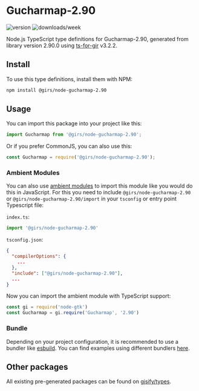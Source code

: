 
# Gucharmap-2.90

![version](https://img.shields.io/npm/v/@girs/node-gucharmap-2.90)
![downloads/week](https://img.shields.io/npm/dw/@girs/node-gucharmap-2.90)


Node.js TypeScript type definitions for Gucharmap-2.90, generated from library version 2.90.0 using [ts-for-gir](https://github.com/gjsify/ts-for-gir) v3.2.2.


## Install

To use this type definitions, install them with NPM:
```bash
npm install @girs/node-gucharmap-2.90
```

## Usage

You can import this package into your project like this:
```ts
import Gucharmap from '@girs/node-gucharmap-2.90';
```

Or if you prefer CommonJS, you can also use this:
```ts
const Gucharmap = require('@girs/node-gucharmap-2.90');
```

### Ambient Modules

You can also use [ambient modules](https://github.com/gjsify/ts-for-gir/tree/main/packages/cli#ambient-modules) to import this module like you would do this in JavaScript.
For this you need to include `@girs/node-gucharmap-2.90` or `@girs/node-gucharmap-2.90/import` in your `tsconfig` or entry point Typescript file:

`index.ts`:
```ts
import '@girs/node-gucharmap-2.90'
```

`tsconfig.json`:
```json
{
  "compilerOptions": {
    ...
  },
  "include": ["@girs/node-gucharmap-2.90"],
  ...
}
```

Now you can import the ambient module with TypeScript support: 

```ts
const gi = require('node-gtk')
const Gucharmap = gi.require('Gucharmap', '2.90')
```


### Bundle

Depending on your project configuration, it is recommended to use a bundler like [esbuild](https://esbuild.github.io/). You can find examples using different bundlers [here](https://github.com/gjsify/ts-for-gir/tree/main/examples).

## Other packages

All existing pre-generated packages can be found on [gjsify/types](https://github.com/gjsify/types).

